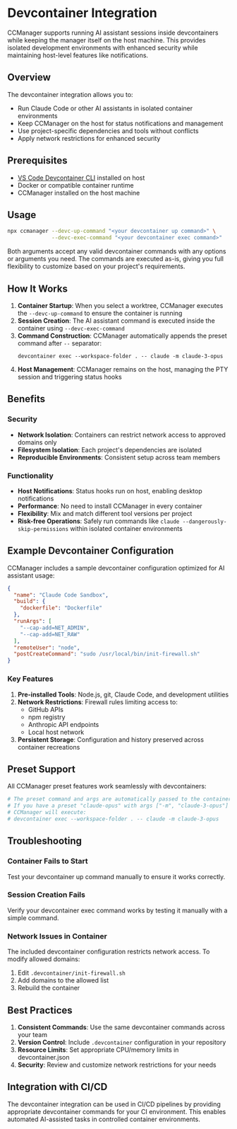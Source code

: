 # Devcontainer Integration

CCManager supports running AI assistant sessions inside devcontainers while keeping the manager itself on the host machine. This provides isolated development environments with enhanced security while maintaining host-level features like notifications.

## Overview

The devcontainer integration allows you to:
- Run Claude Code or other AI assistants in isolated container environments
- Keep CCManager on the host for status notifications and management
- Use project-specific dependencies and tools without conflicts
- Apply network restrictions for enhanced security

## Prerequisites

- [VS Code Devcontainer CLI](https://code.visualstudio.com/docs/devcontainers/cli) installed on host
- Docker or compatible container runtime
- CCManager installed on the host machine

## Usage

```bash
npx ccmanager --devc-up-command "<your devcontainer up command>" \
              --devc-exec-command "<your devcontainer exec command>"
```

Both arguments accept any valid devcontainer commands with any options or arguments you need. The commands are executed as-is, giving you full flexibility to customize based on your project's requirements.

## How It Works

1. **Container Startup**: When you select a worktree, CCManager executes the `--devc-up-command` to ensure the container is running
2. **Session Creation**: The AI assistant command is executed inside the container using `--devc-exec-command`
3. **Command Construction**: CCManager automatically appends the preset command after `--` separator:
   ```
   devcontainer exec --workspace-folder . -- claude -m claude-3-opus
   ```
4. **Host Management**: CCManager remains on the host, managing the PTY session and triggering status hooks

## Benefits

### Security
- **Network Isolation**: Containers can restrict network access to approved domains only
- **Filesystem Isolation**: Each project's dependencies are isolated
- **Reproducible Environments**: Consistent setup across team members

### Functionality
- **Host Notifications**: Status hooks run on host, enabling desktop notifications
- **Performance**: No need to install CCManager in every container
- **Flexibility**: Mix and match different tool versions per project
- **Risk-free Operations**: Safely run commands like `claude --dangerously-skip-permissions` within isolated container environments

## Example Devcontainer Configuration

CCManager includes a sample devcontainer configuration optimized for AI assistant usage:

```json
{
  "name": "Claude Code Sandbox",
  "build": {
    "dockerfile": "Dockerfile"
  },
  "runArgs": [
    "--cap-add=NET_ADMIN",
    "--cap-add=NET_RAW"
  ],
  "remoteUser": "node",
  "postCreateCommand": "sudo /usr/local/bin/init-firewall.sh"
}
```

### Key Features

1. **Pre-installed Tools**: Node.js, git, Claude Code, and development utilities
2. **Network Restrictions**: Firewall rules limiting access to:
   - GitHub APIs
   - npm registry
   - Anthropic API endpoints
   - Local host network
3. **Persistent Storage**: Configuration and history preserved across container recreations

## Preset Support

All CCManager preset features work seamlessly with devcontainers:

```bash
# The preset command and args are automatically passed to the container
# If you have a preset "claude-opus" with args ["-m", "claude-3-opus"]
# CCManager will execute:
# devcontainer exec --workspace-folder . -- claude -m claude-3-opus
```

## Troubleshooting

### Container Fails to Start

Test your devcontainer up command manually to ensure it works correctly.

### Session Creation Fails

Verify your devcontainer exec command works by testing it manually with a simple command.

### Network Issues in Container

The included devcontainer configuration restricts network access. To modify allowed domains:
1. Edit `.devcontainer/init-firewall.sh`
2. Add domains to the allowed list
3. Rebuild the container

## Best Practices

1. **Consistent Commands**: Use the same devcontainer commands across your team
2. **Version Control**: Include `.devcontainer` configuration in your repository
3. **Resource Limits**: Set appropriate CPU/memory limits in devcontainer.json
4. **Security**: Review and customize network restrictions for your needs

## Integration with CI/CD

The devcontainer integration can be used in CI/CD pipelines by providing appropriate devcontainer commands for your CI environment. This enables automated AI-assisted tasks in controlled container environments.